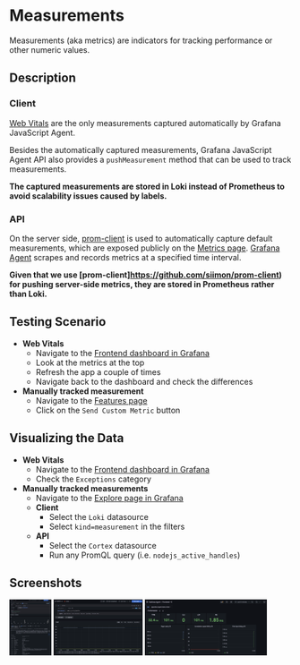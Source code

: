 # Measurements

Measurements (aka metrics) are indicators for tracking performance or other numeric values.

## Description

### Client

[Web Vitals](https://web.dev/vitals/) are the only measurements captured automatically by Grafana JavaScript Agent.

Besides the automatically captured measurements, Grafana JavaScript Agent API also provides a `pushMeasurement` method
that can be used to track measurements.

**The captured measurements are stored in Loki instead of Prometheus to avoid scalability issues caused by labels.**

### API

On the server side, [prom-client](https://github.com/siimon/prom-client) is used to automatically capture default
measurements, which are exposed publicly on the [Metrics page](http://localhost:5173/metrics).
[Grafana Agent](https://github.com/grafana/agent) scrapes and records metrics at a specified time interval.

**Given that we use [prom-client]https://github.com/siimon/prom-client) for pushing server-side metrics, they are stored
in Prometheus rather than Loki.**

## Testing Scenario

- **Web Vitals**
  - Navigate to the [Frontend dashboard in Grafana](http://localhost:3000/dashboards?query=Frontend)
  - Look at the metrics at the top
  - Refresh the app a couple of times
  - Navigate back to the dashboard and check the differences
- **Manually tracked measurement**
  - Navigate to the [Features page](http://localhost:5173/features)
  - Click on the `Send Custom Metric` button

## Visualizing the Data

- **Web Vitals**
  - Navigate to the [Frontend dashboard in Grafana](http://localhost:3000/dashboards?query=Frontend)
  - Check the `Exceptions` category
- **Manually tracked measurements**
  - Navigate to the [Explore page in Grafana](http://localhost:3000/explore)
  - **Client**
    - Select the `Loki` datasource
    - Select `kind=measurement` in the filters
  - **API**
    - Select the `Cortex` datasource
    - Run any PromQL query (i.e. `nodejs_active_handles`)

## Screenshots

[<img src="../assets/features/measurementsViewExploreLoki.png" alt="Viewing measurements in Explore" height="100" />](../assets/features/measurementsViewExploreLoki.png)
[<img src="../assets/features/measurementsViewExploreCortex.png" alt="Viewing measurements in Explore" height="100" />](../assets/features/measurementsViewExploreCortex.png)
[<img src="../assets/features/measurementsViewDashboard.png" alt="Viewing measurements in Dashboard" height="100" />](../assets/features/measurementsViewDashboard.png)
